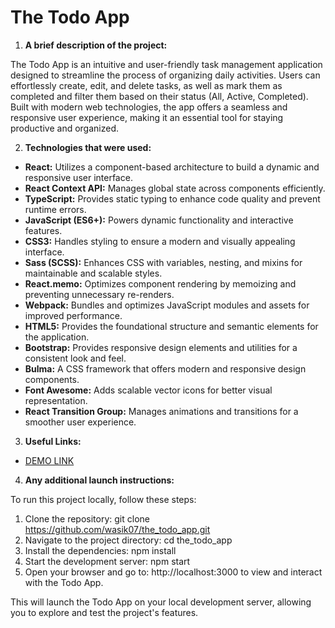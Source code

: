 # **The Todo App**

1. **A brief description of the project:**

  The Todo App is an intuitive and user-friendly task management application designed to streamline the process of organizing daily activities. Users can effortlessly create, edit, and delete tasks, as well as mark them as completed and filter them based on their status (All, Active, Completed). Built with modern web technologies, the app offers a seamless and responsive user experience, making it an essential tool for staying productive and organized.

2. **Technologies that were used:**

  - **React:** Utilizes a component-based architecture to build a dynamic and responsive user interface.
  - **React Context API:** Manages global state across components efficiently.
  - **TypeScript:** Provides static typing to enhance code quality and prevent runtime errors.
  - **JavaScript (ES6+):** Powers dynamic functionality and interactive features.
  - **CSS3:** Handles styling to ensure a modern and visually appealing interface.
  - **Sass (SCSS):** Enhances CSS with variables, nesting, and mixins for maintainable and scalable styles.
  - **React.memo:** Optimizes component rendering by memoizing and preventing unnecessary re-renders.
  - **Webpack:** Bundles and optimizes JavaScript modules and assets for improved performance.
  - **HTML5:** Provides the foundational structure and semantic elements for the application.
  - **Bootstrap:** Provides responsive design elements and utilities for a consistent look and feel.
  - **Bulma:** A CSS framework that offers modern and responsive design components.
  - **Font Awesome:** Adds scalable vector icons for better visual representation.
  - **React Transition Group:** Manages animations and transitions for a smoother user experience.

3. **Useful Links:**

  - [DEMO LINK](https://wasik07.github.io/the_todo_app/)

4. **Any additional launch instructions:**

  To run this project locally, follow these steps:

  1. Clone the repository:
    git clone https://github.com/wasik07/the_todo_app.git
  2. Navigate to the project directory:
    cd the_todo_app
  3. Install the dependencies:
    npm install
  4. Start the development server:
    npm start
  5. Open your browser and go to:
    http://localhost:3000 to view and interact with the Todo App.

  This will launch the Todo App on your local development server, allowing you to explore and test the project's features.

